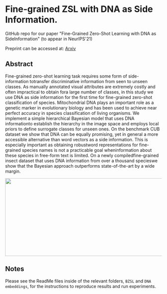 # Fine-grained ZSL with DNA as Side Information.

GitHub repo for our paper "Fine-Grained Zero-Shot Learning with DNA as SideInformation" (to appear in NeurIPS'21)

Preprint can be accessed at: [Arxiv]()

## Abstract
Fine-grained zero-shot learning task requires some form of side-information totransfer discriminative information from seen to unseen classes.  As manually annotated visual attributes are extremely costly and often impractical to obtain fora large number of classes, in this study we use DNA as side information for the first time for fine-grained zero-shot classification of species. Mitochondrial DNA plays an important role as a genetic marker in evolutionary biology and has been used to achieve near perfect accuracy in species classification of living organisms. We implement a simple hierarchical Bayesian model that uses DNA informationto establish the hierarchy in the image space and employs local priors to define surrogate classes for unseen ones. On the benchmark CUB dataset we show that DNA can be equally promising, yet in general a more accessible alternative than word vectors as a side information. This is especially important as obtaining robustword representations for fine-grained species names is not a practicable goal wheninformation about these species in free-form text is limited. On a newly compiledfine-grained insect dataset that uses DNA information from over a thousand specieswe show that the Bayesian approach outperforms state-of-the-art by a wide margin.

<p align="center">
  <img width="1000" height="250" src="NIPS_DNA_diagram.png">
</p>
<p align="justify">

## Notes
Please see the ReadMe files inside of the relevant folders, `BZSL` and `DNA embeddings`, for the instructions to reproduce results and run experiments.

